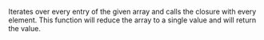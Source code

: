 Iterates over every entry of the given array and calls the closure with every element. 
		This function will reduce the array to a single value and will return the value.